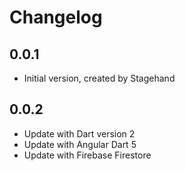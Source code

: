 # Changelog

## 0.0.1

- Initial version, created by Stagehand

## 0.0.2

- Update with Dart version 2
- Update with Angular Dart 5
- Update with Firebase Firestore

